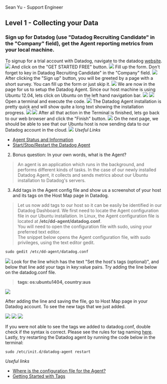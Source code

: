 Sean Yu - Support Engineer

## Level 1 - Collecting your Data
### Sign up for Datadog (use "Datadog Recruiting Candidate" in the "Company" field), get the Agent reporting metrics from your local machine.
To signup for a trial account with Datadog, navigate to the datadog [website](www.datadoghq.com).
<img src="./pics/01LoginUrl_1.png">
And click on the "GET STARTED FREE" button.
<img src="./pics/01LoginUrl_2.png">
Fill up the form. Don't forget to key in Datadog Recruiting Candidate" in the "Company" field.
<img src="./pics/02Signup_1.png">
After clicking the "Sign up" button, you will be greeted by a page with a short survey.
You can fill up the form or just skip it.
<img src="./pics/03Info.png">
We are now in the page for us to setup the Datadog Agent.
Since our host machine is using Ubuntu 12.04, 
lets click on Ubuntu on the left hand navigation bar.
<img src="./pics/04InstallDatadogAgent.png">
<img src="./pics/05UbuntuAgent.png">
Open a terminal and execute the code.
<img src="./pics/06CLIInstall.png">
The Datadog Agent installation is pretty quick and will show quite a long text showing the installation progress.
<img src="./pics/07CLIInstallStart.png">
<img src="./pics/08CLIInstallEnd.png">
After all that action in the Terminal is finished, lets go back to our web browser and click the "Finish" button.
<img src="./pics/09NextPage_1.png">
On the next page, we should be able to see that our Ubuntu host is now sending data to our Datadog account in the cloud.
<img src="./pics/10GetAgentDone.png">
*Useful Links*
  * [Agent Status and Information](https://help.datadoghq.com/hc/en-us/articles/203764635-Agent-Status-and-Information)  
  * [Start/Stop/Restart the Datadog Agent](https://help.datadoghq.com/hc/en-us/articles/203764515-Start-Stop-Restart-the-Datadog-Agent)

2. Bonus question: In your own words, what is the Agent?
>An agent is an application which runs in the background, and performs different kinds of tasks. In the case of our newly installed Datadog Agent, it collects and sends metrics about our Ubuntu installation to Datadog's servers.

3. Add tags in the Agent config file and show us a screenshot of your host and its tags on the Host Map page in Datadog.  
> Let us now add tags to our host so it can be easily be identified in our Datadog Dashboard. We first need to locate the Agent configuration file in our Ubuntu installation.
In Linux, the Agent configuration file is located at **/etc/dd-agent/datadog.conf**.  
You will need to open the configuration file with sudo, using your preferred text editor.  
The snippet below opens the Agent configuration file, with sudo privileges, using the text editor gedit.    
```
sudo gedit /etc/dd-agent/datadog.conf
```
<img src="./pics/11AgentConfigLocation.png">
Look for the line which has the text "Set the host's tags (optional)", and below that line add your tags in key:value pairs.
Try adding the line below on the datadog.conf file.

>**tags: os:ubuntu1404, country:aus**

<img src="./pics/12EditDatadogConf_1.png">

After adding the line and saving the file, go to Host Map page in your Datadog account.
To see the new tags that we just added.

<img src="./pics/13HostMapPage.png">
<img src="./pics/14HostMapPageNextPage.png">
<img src="./pics/15HostMapTags.png">

If you were not able to see the tags we added to datadog.conf,  double check if the syntax is correct. 
Please see the rules for tag naming [here](https://help.datadoghq.com/hc/en-us/articles/204312749-Getting-started-with-tags).
Lastly, try restarting the Datadog agent by running the code below in the terminal:

```
sudo /etc/init.d/datadog-agent restart
```
*Useful links* 
* [Where is the configuration file for the Agent?](https://help.datadoghq.com/hc/en-us/articles/203037169-Where-is-the-configuration-file-for-the-Agent-)  
* [Getting Started with Tags](https://help.datadoghq.com/hc/en-us/articles/204312749-Getting-started-with-tags)
